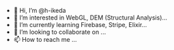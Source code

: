 - 👋 Hi, I’m @h-ikeda
- 👀 I’m interested in WebGL, DEM (Structural Analysis)...
- 🌱 I’m currently learning Firebase, Stripe, Elixir...
- 💞️ I’m looking to collaborate on ...
- 📫 How to reach me ...

<!---
h-ikeda/h-ikeda is a ✨ special ✨ repository because its `README.md` (this file) appears on your GitHub profile.
You can click the Preview link to take a look at your changes.
--->
